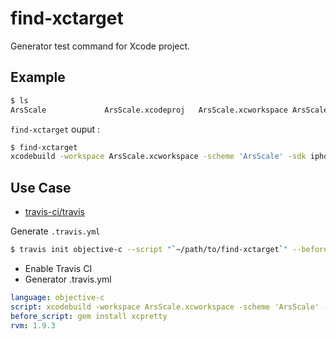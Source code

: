 # find-xctarget

Generator test command for Xcode project.

## Example

``` sh
$ ls
ArsScale             ArsScale.xcodeproj   ArsScale.xcworkspace ArsScaleTests        Podfile              Podfile.lock         Pods                 build                readme.md
```

`find-xctarget` ouput :

```sh
$ find-xctarget
xcodebuild -workspace ArsScale.xcworkspace -scheme 'ArsScale' -sdk iphonesimulator ONLY_ACTIVE_ARCH=YES clean build test | xcpretty -c
```

## Use Case

* [travis-ci/travis](https://github.com/travis-ci/travis "travis-ci/travis")

Generate `.travis.yml`

``` sh
$ travis init objective-c --script "`~/path/to/find-xctarget`" --before-script "gem install xcpretty" --rvm 1.9.3
```

* Enable Travis CI
* Generator .travis.yml

``` yml
language: objective-c
script: xcodebuild -workspace ArsScale.xcworkspace -scheme 'ArsScale' -sdk iphonesimulator ONLY_ACTIVE_ARCH=YES clean build test | xcpretty -c
before_script: gem install xcpretty
rvm: 1.9.3
```